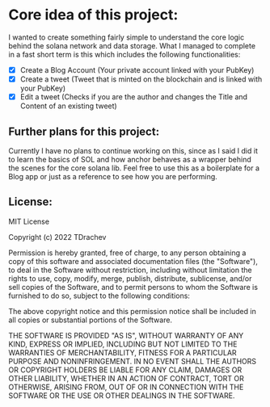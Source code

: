 # Core idea of this project:

I wanted to create something fairly simple to understand the core logic behind the solana network and data storage.
What I managed to complete in a fast short term is this which includes the following functionalities:

- [x] Create a Blog Account (Your private account linked with your PubKey)
- [x] Create a tweet (Tweet that is minted on the blockchain and is linked with your PubKey)
- [x] Edit a tweet (Checks if you are the author and changes the Title and Content of an existing tweet)

## Further plans for this project:

Currently I have no plans to continue working on this, since as I said I did it to learn the basics of SOL and how anchor behaves as a wrapper behind the scenes for the core solana lib.
Feel free to use this as a boilerplate for a Blog app or just as a reference to see how you are performing.

## License:

MIT License

Copyright (c) 2022 TDrachev

Permission is hereby granted, free of charge, to any person obtaining a copy
of this software and associated documentation files (the "Software"), to deal
in the Software without restriction, including without limitation the rights
to use, copy, modify, merge, publish, distribute, sublicense, and/or sell
copies of the Software, and to permit persons to whom the Software is
furnished to do so, subject to the following conditions:

The above copyright notice and this permission notice shall be included in all
copies or substantial portions of the Software.

THE SOFTWARE IS PROVIDED "AS IS", WITHOUT WARRANTY OF ANY KIND, EXPRESS OR
IMPLIED, INCLUDING BUT NOT LIMITED TO THE WARRANTIES OF MERCHANTABILITY,
FITNESS FOR A PARTICULAR PURPOSE AND NONINFRINGEMENT. IN NO EVENT SHALL THE
AUTHORS OR COPYRIGHT HOLDERS BE LIABLE FOR ANY CLAIM, DAMAGES OR OTHER
LIABILITY, WHETHER IN AN ACTION OF CONTRACT, TORT OR OTHERWISE, ARISING FROM,
OUT OF OR IN CONNECTION WITH THE SOFTWARE OR THE USE OR OTHER DEALINGS IN THE
SOFTWARE.
